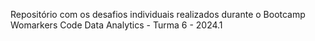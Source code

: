 Repositório com os desafios individuais realizados durante o Bootcamp Womarkers Code Data Analytics - Turma 6 - 2024.1
